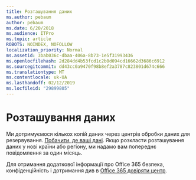 ```yaml
---
title: Розташування даних
ms.author: pebaum
author: pebaum
ms.date: 6/20/2018
ms.audience: ITPro
ms.topic: article
ROBOTS: NOINDEX, NOFOLLOW
localization_priority: Normal
ms.assetid: 3bab036c-dbaa-406a-8b73-1e5f31993436
ms.openlocfilehash: 2d284dd4b53fcd1c2b0d094cd16662d3686c6912
ms.sourcegitcommit: dd43cc0a9470f98b8ef2a3787c823801d674c666
ms.translationtype: MT
ms.contentlocale: uk-UA
ms.lasthandoff: 02/12/2019
ms.locfileid: "29899805"
---
```

# <a name="data-location"></a>Розташування даних

Ми дотримуємося кількох копій даних через центрів обробки даних для резервування. [Побачити, де ваші дані](https://office.com/datamaps). Якщо розкласти розташування даних у нові країни або регіону, ми надамо вам попереднє повідомлення за один місяць.
  
Для отримання додаткової інформації про Office 365 безпека, конфіденційність і дотримання див в [Office 365 довіряти центр](https://products.office.com/business/office-365-trust-center-welcome). 
  

